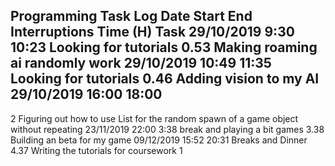 Programming Task Log
Date
Start
End
Interruptions
Time (H)
Task
29/10/2019
9:30
10:23
Looking for tutorials
0.53
Making roaming ai randomly work
29/10/2019
10:49
11:35
Looking for tutorials
0.46
Adding vision to my AI
29/10/2019
16:00
18:00
-
2
Figuring out how to use List for the random spawn of a game object without repeating
23/11/2019
22:00
3:38
break and playing a bit games
3.38
Building an beta for my game
09/12/2019
15:52
20:31
Breaks and Dinner
4.37
Writing the tutorials for coursework 1
